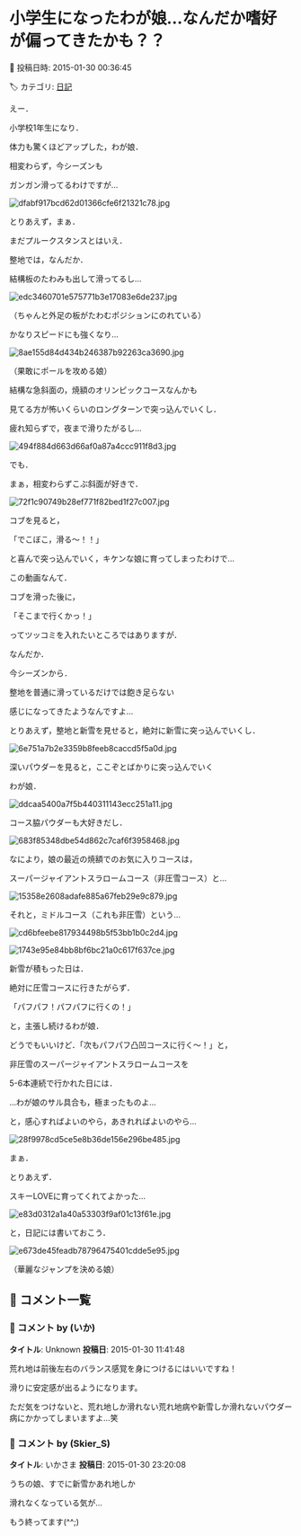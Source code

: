 # 小学生になったわが娘…なんだか嗜好が偏ってきたかも？？

📅 投稿日時: 2015-01-30 00:36:45

🏷️ カテゴリ: [日記](cc4b5682fb7b8b144980957a978653fb0.md)

えー．


小学校1年生になり．


体力も驚くほどアップした，わが娘．





相変わらず，今シーズンも


ガンガン滑ってるわけですが…




![dfabf917bcd62d01366cfe6f21321c78.jpg](images/dfabf917bcd62d01366cfe6f21321c78.jpg)







とりあえず，まぁ．


まだプルークスタンスとはいえ．


整地では，なんだか．


結構板のたわみも出して滑ってるし…




![edc3460701e575771b3e17083e6de237.jpg](images/edc3460701e575771b3e17083e6de237.jpg)




（ちゃんと外足の板がたわむポジションにのれている）





かなりスピードにも強くなり…




![8ae155d84d434b246387b92263ca3690.jpg](images/8ae155d84d434b246387b92263ca3690.jpg)




（果敢にポールを攻める娘）





結構な急斜面の，焼額のオリンピックコースなんかも


見てる方が怖いくらいのロングターンで突っ込んでいくし．








疲れ知らずで，夜まで滑りたがるし…




![494f884d663d66af0a87a4ccc911f8d3.jpg](images/494f884d663d66af0a87a4ccc911f8d3.jpg)







でも．


まぁ，相変わらずこぶ斜面が好きで．




![72f1c90749b28ef771f82bed1f27c007.jpg](images/72f1c90749b28ef771f82bed1f27c007.jpg)







コブを見ると，


「でこぼこ，滑る～！！」


と喜んで突っ込んでいく，キケンな娘に育ってしまったわけで…





この動画なんて．


コブを滑った後に，


「そこまで行くかっ！」


ってツッコミを入れたいところではありますが．





なんだか．


今シーズンから．


整地を普通に滑っているだけでは飽き足らない


感じになってきたようなんですよ…





とりあえず，整地と新雪を見せると，絶対に新雪に突っ込んでいくし．




![6e751a7b2e3359b8feeb8caccd5f5a0d.jpg](images/6e751a7b2e3359b8feeb8caccd5f5a0d.jpg)




深いパウダーを見ると，ここぞとばかりに突っ込んでいく


わが娘．




![ddcaa5400a7f5b440311143ecc251a11.jpg](images/ddcaa5400a7f5b440311143ecc251a11.jpg)




コース脇パウダーも大好きだし．




![683f85348dbe54d862c7caf6f3958468.jpg](images/683f85348dbe54d862c7caf6f3958468.jpg)







なにより，娘の最近の焼額でのお気に入りコースは，


スーパージャイアントスラロームコース（非圧雪コース）と…




![15358e2608adafe885a67feb29e9c879.jpg](images/15358e2608adafe885a67feb29e9c879.jpg)







それと，ミドルコース（これも非圧雪）という…




![cd6bfeebe817934498b5f53bb1b0c2d4.jpg](images/cd6bfeebe817934498b5f53bb1b0c2d4.jpg)









![1743e95e84bb8bf6bc21a0c617f637ce.jpg](images/1743e95e84bb8bf6bc21a0c617f637ce.jpg)







新雪が積もった日は．


絶対に圧雪コースに行きたがらず．


「パフパフ！パフパフに行くの！」


と，主張し続けるわが娘．





どうでもいいけど．「次もパフパフ凸凹コースに行く～！」と，


非圧雪のスーパージャイアントスラロームコースを


5-6本連続で行かれた日には．





…わが娘のサル具合も，極まったものよ…


と，感心すればよいのやら，あきれればよいのやら…




![28f9978cd5ce5e8b36de156e296be485.jpg](images/28f9978cd5ce5e8b36de156e296be485.jpg)







まぁ．


とりあえず．


スキーLOVEに育ってくれてよかった…




![e83d0312a1a40a53303f9af01c13f61e.jpg](images/e83d0312a1a40a53303f9af01c13f61e.jpg)




と，日記には書いておこう．







![e673de45feadb78796475401cdde5e95.jpg](images/e673de45feadb78796475401cdde5e95.jpg)




（華麗なジャンプを決める娘）

## 💬 コメント一覧

### 💬 コメント by (いか)
**タイトル**: Unknown
**投稿日**: 2015-01-30 11:41:48

荒れ地は前後左右のバランス感覚を身につけるにはいいですね！

滑りに安定感が出るようになります。



ただ気をつけないと、荒れ地しか滑れない荒れ地病や新雪しか滑れないパウダー病にかかってしまいますよ…笑

### 💬 コメント by (Skier_S)
**タイトル**: いかさま
**投稿日**: 2015-01-30 23:20:08

うちの娘、すでに新雪かあれ地しか

滑れなくなっている気が…



もう終ってます(^^;)

